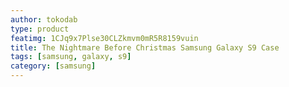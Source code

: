 ```yaml
---
author: tokodab
type: product
featimg: 1CJq9x7Plse30CLZkmvm0mR5R8159vuin
title: The Nightmare Before Christmas Samsung Galaxy S9 Case
tags: [samsung, galaxy, s9]
category: [samsung]
---
```

